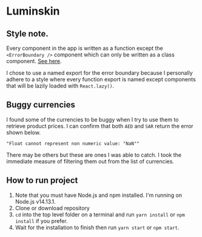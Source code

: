 # Luminskin

## Style note.

Every component in the app is written as a function except the `<ErrorBoundary />` component which can only be written as a class component. [See here](https://reactjs.org/docs/error-boundaries.html#introducing-error-boundaries).

I chose to use a named export for the error boundary because I personally adhere to a style where every function export is named except components that will be lazily loaded with `React.lazy()`.

## Buggy currencies

I found some of the currencies to be buggy when I try to use them to retrieve product prices. I can confirm that both `AED` and `SAR` return the error shown below.

`"Float cannot represent non numeric value: "NaN""`

There may be others but these are ones I was able to catch. I took the immediate measure of filtering them out from the list of currencies.

## How to run project

1. Note that you must have Node.js and npm installed. I'm running on Node.js v14.13.1.
1. Clone or download repository
1. `cd` into the top level folder on a terminal and run `yarn install` or `npm install` if you prefer.
1. Wait for the installation to finish then run `yarn start` or `npm start`.
